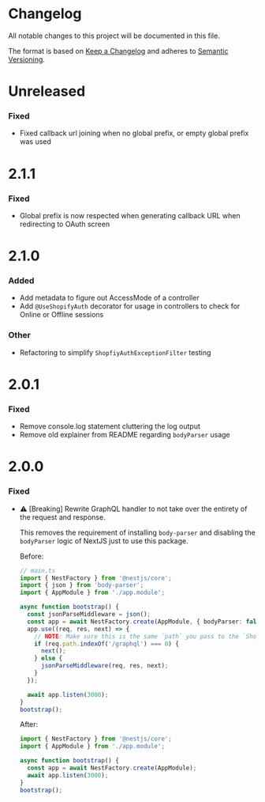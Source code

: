 # Changelog

All notable changes to this project will be documented in this file.

The format is based on [Keep a Changelog](http://keepachangelog.com/en/1.0.0/)
and adheres to [Semantic Versioning](http://semver.org/spec/v2.0.0.html).

# Unreleased

### Fixed

- Fixed callback url joining when no global prefix, or empty global prefix was used

# 2.1.1

### Fixed

- Global prefix is now respected when generating callback URL when redirecting to OAuth screen

# 2.1.0

### Added

- Add metadata to figure out AccessMode of a controller
- Add `@UseShopifyAuth` decorator for usage in controllers to check for Online or Offline sessions

### Other

- Refactoring to simplify `ShopfiyAuthExceptionFilter` testing

# 2.0.1

### Fixed

- Remove console.log statement cluttering the log output
- Remove old explainer from README regarding `bodyParser` usage

# 2.0.0

### Fixed

- ⚠️ [Breaking] Rewrite GraphQL handler to not take over the entirety of the request and response.

  This removes the requirement of installing `body-parser` and disabling the `bodyParser` logic of NextJS just to use this package.

  Before:

  ```ts
  // main.ts
  import { NestFactory } from '@nestjs/core';
  import { json } from 'body-parser';
  import { AppModule } from './app.module';

  async function bootstrap() {
    const jsonParseMiddleware = json();
    const app = await NestFactory.create(AppModule, { bodyParser: false });
    app.use((req, res, next) => {
      // NOTE: Make sure this is the same `path` you pass to the `ShopifyAuthModule.registerOnlineAsync`.
      if (req.path.indexOf('/graphql') === 0) {
        next();
      } else {
        jsonParseMiddleware(req, res, next);
      }
    });

    await app.listen(3000);
  }
  bootstrap();
  ```

  After:

  ```ts
  import { NestFactory } from '@nestjs/core';
  import { AppModule } from './app.module';

  async function bootstrap() {
    const app = await NestFactory.create(AppModule);
    await app.listen(3000);
  }
  bootstrap();
  ```
